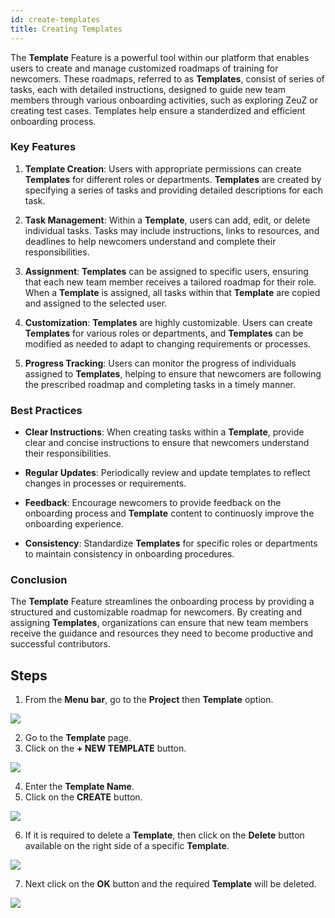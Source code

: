 ```yaml
---
id: create-templates
title: Creating Templates
---
```


The **Template** Feature is a powerful tool within our platform that enables users to create and manage customized roadmaps of training for newcomers. These roadmaps, referred to as **Templates**, consist of series of tasks, each with detailed instructions, designed to guide new team members through various onboarding activities, such as exploring ZeuZ or creating test cases. Templates help ensure a standerdized and efficient onboarding process.

### Key Features 

1. **Template Creation**: Users with appropriate permissions can create **Templates** for different roles or departments. **Templates** are created by specifying a series of tasks and providing detailed descriptions for each task.  

2. **Task Management**: Within a **Template**, users can add, edit, or delete individual tasks. Tasks may include instructions, links to resources, and deadlines to help newcomers understand and complete their responsibilities.  

3. **Assignment**: **Templates** can be assigned to specific users, ensuring that each new team member receives a tailored roadmap for their role. When a **Template** is assigned, all tasks within that **Template** are copied and assigned to the selected user.  

4. **Customization**: **Templates** are highly customizable. Users can create **Templates** for various roles or departments, and **Templates** can be modified as needed to adapt to changing requirements or processes.  

5. **Progress Tracking**: Users can monitor the progress of individuals assigned to **Templates**, helping to ensure that newcomers are following the prescribed roadmap and completing tasks in a timely manner.  

### Best Practices

* **Clear Instructions**: When creating tasks within a **Template**, provide clear and concise instructions to ensure that newcomers understand their responsibilities.  

* **Regular Updates**: Periodically review and update templates to reflect changes in processes or requirements.  

* **Feedback**: Encourage newcomers to provide feedback on the onboarding process and **Template** content to continuosly improve the onboarding experience.  

* **Consistency**: Standardize **Templates** for specific roles or departments to maintain consistency in onboarding procedures.  

### Conclusion

The **Template** Feature streamlines the onboarding process by providing a structured and customizable roadmap for newcomers. By creating and assigning **Templates**, organizations can ensure that new team members receive the guidance and resources they need to become productive and successful contributors.

## Steps

1. From the **Menu bar**, go to the **Project** then **Template** option.

![](/img/how-tos/how-to-create-templates/template-option.png)

2. Go to the **Template** page.
3. Click on the **+ NEW TEMPLATE** button.

![](/img/how-tos/how-to-create-templates/new-template.png)

4. Enter the **Template Name**.
5. Click on the **CREATE** button.

![](/img/how-tos/how-to-create-templates/template-name.png)

6. If it is required to delete a **Template**, then click on the **Delete** button available on the right side of a specific **Template**.

![](/img/how-tos/how-to-create-templates/delete-template.png)

7. Next click on the **OK** button and the required **Template** will be deleted.

![](/img/how-tos/how-to-create-templates/template-ok.png)
